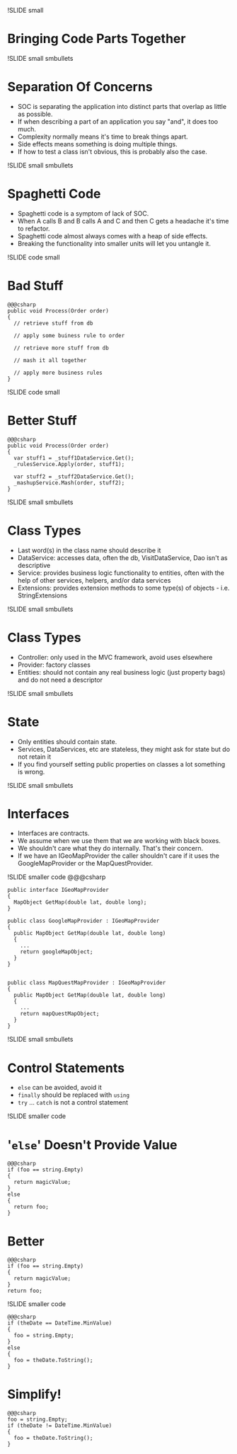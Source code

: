 !SLIDE small
# Bringing Code Parts Together #


!SLIDE small smbullets
# Separation Of Concerns #
* SOC is separating the application into distinct parts that overlap as little as possible.
* If when describing a part of an application you say "and", it does too much.
* Complexity normally means it's time to break things apart.
* Side effects means something is doing multiple things. 
* If how to test a class isn't obvious, this is probably also the case. 

!SLIDE small smbullets
# Spaghetti Code #
* Spaghetti code is a symptom of lack of SOC.
* When A calls B and B calls A and C and then C gets a headache it's time to refactor.
* Spaghetti code almost always comes with a heap of side effects.
* Breaking the functionality into smaller units will let you untangle it.

!SLIDE code small
# Bad Stuff #
    @@@csharp
    public void Process(Order order)
    {
      // retrieve stuff from db
      
      // apply some buiness rule to order

      // retrieve more stuff from db

      // mash it all together

      // apply more business rules
    }

!SLIDE code small
# Better Stuff #
    @@@csharp
    public void Process(Order order)
    {
      var stuff1 = _stuff1DataService.Get();
      _rulesService.Apply(order, stuff1);

      var stuff2 = _stuff2DataService.Get();
      _mashupService.Mash(order, stuff2);
    }

!SLIDE small smbullets
# Class Types #

* Last word(s) in the class name should describe it
* DataService: accesses data, often the db, VisitDataService, Dao isn't as descriptive
* Service: provides business logic functionality to entities, often with the help of other services, helpers, and/or data services
* Extensions: provides extension methods to some type(s) of objects - i.e. StringExtensions

!SLIDE small smbullets
# Class Types #

* Controller: only used in the MVC framework, avoid uses elsewhere
* Provider: factory classes
* Entities: should not contain any real business logic (just property bags) and do not need a descriptor

!SLIDE small smbullets
# State #
* Only entities should contain state.
* Services, DataServices, etc are stateless, they might ask for state but do not retain it
* If you find yourself setting public properties on classes a lot something is wrong.

!SLIDE small smbullets
# Interfaces #
* Interfaces are contracts.  
* We assume when we use them that we are working with black boxes.  
* We shouldn't care what they do internally.  That's their concern.
* If we have an IGeoMapProvider the caller shouldn't care if it uses the GoogleMapProvider or the MapQuestProvider.


!SLIDE smaller code
    @@@csharp

    public interface IGeoMapProvider
    {
      MapObject GetMap(double lat, double long);
    }

    public class GoogleMapProvider : IGeoMapProvider
    {
      public MapObject GetMap(double lat, double long)
      {
        ...
        return googleMapObject;
      }
    }
    
    
    public class MapQuestMapProvider : IGeoMapProvider
    {
      public MapObject GetMap(double lat, double long)
      {
        ...
        return mapQuestMapObject;
      }
    }


!SLIDE small smbullets
# Control Statements

* `else` can be avoided, avoid it
* `finally` should be replaced with `using`
* `try` ... `catch` is not a control statement

!SLIDE smaller code
# '`else`' Doesn't Provide Value

    @@@csharp
    if (foo == string.Empty)
    {
      return magicValue;
    }
    else
    {
      return foo;
    }

# Better
    @@@csharp
    if (foo == string.Empty)
    {
      return magicValue;
    }
    return foo;

!SLIDE smaller code

    @@@csharp
    if (theDate == DateTime.MinValue)
    {
      foo = string.Empty;
    }
    else
    {
      foo = theDate.ToString();
    }

# Simplify!

    @@@csharp
    foo = string.Empty;
    if (theDate != DateTime.MinValue)
    {
      foo = theDate.ToString();
    }
